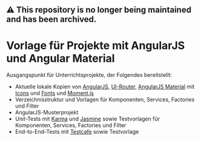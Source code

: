 ## :warning: This repository is no longer being maintained and has been archived.

# Vorlage für Projekte mit AngularJS und Angular Material

Ausgangspunkt für Unterrichtsprojekte, der Folgendes bereitstellt:
+ Aktuelle lokale Kopien von [AngularJS](https://angularjs.org/), [UI-Router](https://ui-router.github.io/ng1/docs/latest/), 
  [AngularJS Material](https://material.angularjs.org/latest/) mit [Icons](https://material.io/tools/icons/) und 
  [Fonts](https://fonts.google.com/specimen/Roboto) und [Moment.js](https://momentjs.com/)
+ Verzeichnisstruktur und Vorlagen für Komponenten, Services, Factories und Filter
+ AngularJS-Musterprojekt
+ Unit-Tests mit [Karma](https://karma-runner.github.io/latest/index.html) und [Jasmine](https://jasmine.github.io/) 
  sowie Testvorlagen für Komponenten, Services, Factories und Filter
+ End-to-End-Tests mit [Testcafe](https://devexpress.github.io/testcafe/) sowie Testvorlage
